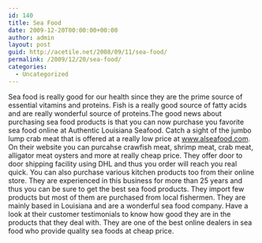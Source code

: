 ```yaml
---
id: 140
title: Sea Food
date: 2009-12-20T00:00:00+00:00
author: admin
layout: post
guid: http://acetile.net/2008/09/11/sea-food/
permalink: /2009/12/20/sea-food/
categories:
  - Uncategorized
---
```

Sea food is really good for our health since they are the prime source of essential vitamins and proteins. Fish is a really good source of fatty acids and are really wonderful source of proteins.The good news about purchasing sea food products is that you can now purchase you favorite sea food online at Authentic Louisiana Seafood. Catch a sight of the jumbo lump crab meat that is offered at a really low price at www.alseafood.com. On their website you can purcahse crawfish meat, shrimp meat, crab meat, alligator meat oysters and more at really cheap price. They offer door to door shipping facility using DHL and thus you order will reach you real quick. You can also purchase various kitchen products too from their online store. They are experienced in this business for more than 25 years and thus you can be sure to get the best sea food products. They import few products but most of them are purchased from local fishermen. They are mainly based in Louisiana and are a wonderful sea food company. Have a look at their customer testimonials to know how good they are in the products that they deal with. They are one of the best online dealers in sea food who provide quality sea foods at cheap price.